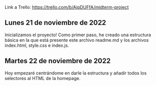 Link a Trello: https://trello.com/b/AjpDUFfA/midterm-project

## Lunes 21 de noviembre de 2022

Inicializamos el proyecto! Como primer paso, he creado una estructura básica en la que está presente este archivo readme.md y los archivos index.html, style.css e index.js.

## Martes 22 de noviembre de 2022

Hoy empezaré centrándome en darle la estructura y añadir todos los selectores al HTML de la homepage.
